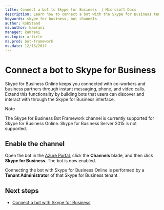 ```yaml
---
title: Connect a bot to Skype for Business  | Microsoft Docs
description: Learn how to connect a bot with the Skype for Business tenant.
keywords: skype for business, bot channels
author: RobStand
ms.author: kamrani
manager: kamrani
ms.topic: article
ms.prod: bot-framework
ms.date: 12/13/2017
---
```


# Connect a bot to Skype for Business

Skype for Business Online keeps you connected with co-workers and business partners through instant messaging, phone, and video calls. Extend this functionality by building bots that users can discover and interact with through the Skype for Business interface.

> [!NOTE]
> The Skype for Business Bot Framework channel is currently supported for Skype for Business Online. Skype for Business Server 2015 is not supported. 

## Enable the channel

Open the bot in the [Azure Portal](https://portal.azure.com/), click the **Channels** blade, and then click **Skype for Business**. The bot is now enabled. 

Connecting the bot with Skype for Business Online is performed by a **Tenant Administrator** of that Skype for Business tenant.

## Next steps
* [Connect a bot with Skype for Business](https://msdn.microsoft.com/en-us/skype/Skype-For-Business-Bot-Framework/docs/overview)







